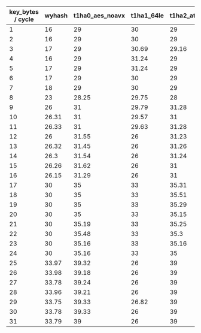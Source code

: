 | key_bytes / cycle | wyhash | t1ha0_aes_noavx | t1ha1_64le | t1ha2_atonce |
| ------ | ------ | ------ | ------ | ------ |
| 1 | 16 | 29 | 30 | 29 |
| 2 | 16 | 29 | 30 | 29 |
| 3 | 17 | 29 | 30.69 | 29.16 |
| 4 | 16 | 29 | 31.24 | 29 |
| 5 | 17 | 29 | 31.24 | 29 |
| 6 | 17 | 29 | 30 | 29 |
| 7 | 18 | 29 | 30 | 29 |
| 8 | 23 | 28.25 | 29.75 | 28 |
| 9 | 26 | 31 | 29.79 | 31.28 |
| 10 | 26.31 | 31 | 29.57 | 31 |
| 11 | 26.33 | 31 | 29.63 | 31.28 |
| 12 | 26 | 31.55 | 26 | 31.23 |
| 13 | 26.32 | 31.45 | 26 | 31.26 |
| 14 | 26.3 | 31.54 | 26 | 31.24 |
| 15 | 26.26 | 31.62 | 26 | 31 |
| 16 | 26.15 | 31.29 | 26 | 31 |
| 17 | 30 | 35 | 33 | 35.31 |
| 18 | 30 | 35 | 33 | 35.51 |
| 19 | 30 | 35 | 33 | 35.29 |
| 20 | 30 | 35 | 33 | 35.15 |
| 21 | 30 | 35.19 | 33 | 35.25 |
| 22 | 30 | 35.48 | 33 | 35.3 |
| 23 | 30 | 35.16 | 33 | 35.16 |
| 24 | 30 | 35.16 | 33 | 35 |
| 25 | 33.97 | 39.32 | 26 | 39 |
| 26 | 33.98 | 39.18 | 26 | 39 |
| 27 | 33.78 | 39.24 | 26 | 39 |
| 28 | 33.96 | 39.21 | 26 | 39 |
| 29 | 33.75 | 39.33 | 26.82 | 39 |
| 30 | 33.78 | 39.33 | 26 | 39 |
| 31 | 33.79 | 39 | 26 | 39 |


